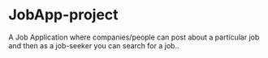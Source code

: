 # JobApp-project
A Job Application where companies/people can post about a particular job and then as a job-seeker you can search for a job..
